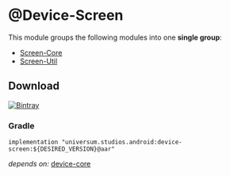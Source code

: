 @Device-Screen
===============

This module groups the following modules into one **single group**:

- [Screen-Core](https://github.com/universum-studios/android_device/tree/master/library-screen-core)
- [Screen-Util](https://github.com/universum-studios/android_device/tree/master/library-screen-util)

## Download ##
[![Bintray](https://api.bintray.com/packages/universum-studios/android/universum.studios.android%3Adevice/images/download.svg)](https://bintray.com/universum-studios/android/universum.studios.android%3Adevice/_latestVersion)

### Gradle ###

    implementation "universum.studios.android:device-screen:${DESIRED_VERSION}@aar"

_depends on:_
[device-core](https://github.com/universum-studios/android_device/tree/master/library-core)